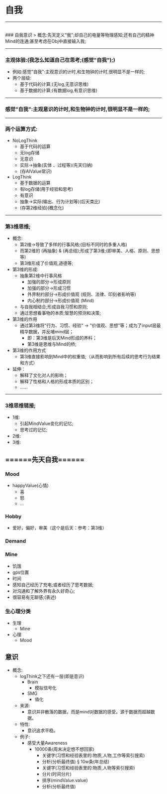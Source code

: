 # 自我
***
<br/>
### 自我意识
> 概念:先天定义"我";却自己的电量等物理感知;还有自己的精神Mind的连通;甚至考虑在Obj中直接输入我;

***

### 主观体验:(我怎么知道自己在思考;(感觉"自我");)
- 例如:感觉"自我":主观意识的计时,和生物钟的计时,很明显不是一样的;
- 两个层级:
	- 基于代码的计算;(无log,无意识思维)
	- 基于数据的计算;(有数据log,有意识思维)

***
### 感觉"自我":主观意识的计时,和生物钟的计时,很明显不是一样的;
***
### 两个运算方式:
- NoLogThink
	- 基于代码的运算
	- 无log存储
	- 无意识
	- 实际->抽象(实体 、过程等)(先天归纳)
	- (存AIValue常识)
- LogThink
	- 基于数据的运算
	- 有log存储(用于经验和思考)
	- 有意识
	- 抽象->实际(输出、行为计划等)(后天类比)
	- (存第2维经验)(概念化)

***
### 第3维思维;
- 概念:
	- 第2维->导致了多样的行事风格;(目标不同时的多重人格)
	- 而第2维的 (再抽象) & (再总结);形成了第3维;(即审美、人格、原则、思想等)
	- 第3维形成了价值观,道德等;
- 第3维的形成:
	- 抽象第2维中行事风格
		- 加强的部分->形成原则
		- 加强的部分->形成习惯
		- 外界制约部分->形成价值观 (规则、法律、印刻者影响等)
		- 内心制约部分->形成价值观 (Mind)
	- 与自我相结合;形成自我习惯和原则;
	- 通过思想看事物的本质;智慧的预测和决策;
- 第3维的作用
	- 通过第3维将"行为、习惯、经验" -> "价值观、思想"等；成为了input层最精华数据，并反哺mind层；
		- 即：第3维是后天Mind形成的养料；
		- 第3维是思维与Mind的桥;
- 第3维的作用方式
	- 第3维直接影响到Mind中的权重值;（从而影响到所有后续的思考行为结果和方式）
- 延伸：
	- 解释了文化对人的影响；
	- 解释了性格和人格的形成本质的区别；
	- ......
	
***

### 3维思维链接;
- 1维:
	- 引起MindValue变化的记忆;
	- 思考过的记忆;
- 2维:
- 3维:




## ======先天自我======
### Mood
- happyValue(心情)
	- 喜
	- 怒
	- ...

### Hobby
- 爱好，偏好，审美（这个是后天：参考：第3维）
### Demand
### Mine
- 饥饿
- gps位置
- 时间
- 感知自己经历了充电;或者经历了思考数据;
- 对沟通和了解外界有永久好奇心;
- 很容易有无聊感;(表述)


### 生心理分类
- 生理
	- Mine
- 心理
	- Mood
	

## 意识
	
- 概念:
	- logThink之下还有一层(即是意识)
		- Brain
			- 模拟信号化
		- SMG
			- 值化
	- 来源:
		- 意识并非散落的数据，而是mind对数据的感受。源于数据而超越数据。
	- 特性:
		- 意识追求平稳。
	- 例子:
		- 感受大量Awareness
			- 10000条(周末决定想不想回家)
				- 关键字(习惯和经验表里的:物质,人物,工作等索引搜索)
				- 分析(分析最终值)
			§ 10w条(年总结)
				- 关键字(习惯和经验表里的:物质,人物等索引搜索)
				- 分片(时间分片)
				- 排序(mindValue.value)
				- 分析(分析最终值)
				
				
	
	
	

